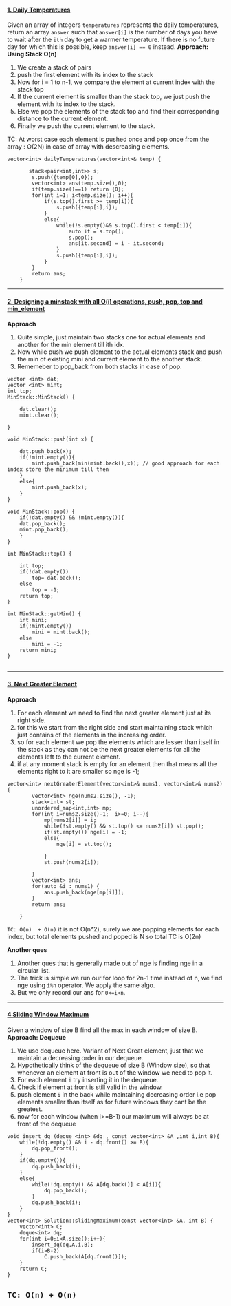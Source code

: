 #### [1. Daily Temperatures](https://leetcode.com/problems/daily-temperatures/)
Given an array of integers `temperatures` represents the daily temperatures, return an array `answer` such that `answer[i]` is the number of days you have to wait after the `ith` day to get a warmer temperature. If there is no future day for which this is possible, keep `answer[i] == 0` instead.
**Approach: Using Stack O(n)**
1. We create a stack of pairs
2. push the first element with its index to the stack
3. Now for i = 1 to n-1, we compare the element at current index with the stack top
4. If the current element is smaller than the stack top, we just push the element with its index to the stack.
5. Else we pop the elements of the stack top and find their corresponding distance to the current element.
6. Finally we push the current element to the stack.

TC: At worst case each element is pushed once and pop once from the array : O(2N) in case of array with descreasing elements.
```
vector<int> dailyTemperatures(vector<int>& temp) {
       
       stack<pair<int,int>> s;
        s.push({temp[0],0});
        vector<int> ans(temp.size(),0);
        if(temp.size()==1) return {0};
        for(int i=1; i<temp.size(); i++){
            if(s.top().first >= temp[i]){
                s.push({temp[i],i});
            }
            else{
                while(!s.empty()&& s.top().first < temp[i]){
                    auto it = s.top();
                    s.pop();
                    ans[it.second] = i - it.second;
                }
                s.push({temp[i],i});
            }
        }
        return ans;
    }
```

---

#### [2. Designing a minstack with all O(i) operations, push, pop, top and min_element](https://www.interviewbit.com/old/problems/min-stack/)
**Approach**  
1. Quite simple, just maintain two stacks one for actual elements and another for the min element till ith idx.
2. Now while push we push element to the actual elements stack and push the min of existing mini and current element to the another stack.
3. Rememeber to pop_back from both stacks in case of pop.

```
vector <int> dat;
vector <int> mint;
int top;
MinStack::MinStack() {

    dat.clear();
    mint.clear();
    
}

void MinStack::push(int x) {

    dat.push_back(x);
    if(!mint.empty()){
        mint.push_back(min(mint.back(),x)); // good approach for each index store the minimum till then
    }
    else{
        mint.push_back(x);
    }
}

void MinStack::pop() {
    if(!dat.empty() && !mint.empty()){
    dat.pop_back();
    mint.pop_back();
    }
}

int MinStack::top() {
    
    int top;
    if(!dat.empty())
        top= dat.back();
    else 
        top = -1;
    return top;
}

int MinStack::getMin() {
    int mini;
    if(!mint.empty())
        mini = mint.back();
    else
        mini = -1;
    return mini;
}


```

---

#### [3. Next Greater Element](https://leetcode.com/problems/next-greater-element-i/)
**Approach**
1. For each element we need to find the next greater element just at its right side.
2. for this we start from the right side and start maintaining stack which just contains of the elements in the increasing order.
3. so for each element we pop the elements which are lesser than itself in the stack as they can not be the next greater elements for all the elements left to the current element.
4. if at any moment stack is empty for an element then that means all the elements right to it are smaller so nge is -1;

```
vector<int> nextGreaterElement(vector<int>& nums1, vector<int>& nums2) {
        vector<int> nge(nums2.size(), -1);
        stack<int> st;
        unordered_map<int,int> mp;
        for(int i=nums2.size()-1;  i>=0; i--){
            mp[nums2[i]] = i;
            while(!st.empty() && st.top() <= nums2[i]) st.pop();
            if(st.empty()) nge[i] = -1;
            else{
                nge[i] = st.top();
                
            }
            st.push(nums2[i]);
            
        }
        vector<int> ans;
        for(auto &i : nums1) {
            ans.push_back(nge[mp[i]]);
        }
        return ans;
        
    }
```
`TC: O(n)  + O(n)` it is not O(n^2), surely we are popping elements for each index, but total elements pushed and poped is N so total TC is O(2n)  

**Another ques**  
1. Another ques that is generally made out of nge is finding nge in a circular list.
2. The trick is simple we run our for loop for 2n-1 time instead of n, we find nge using `i%n` operator. We apply the same algo.
3. But we only record our ans for `0<=i<n`.

---


#### [4 Sliding Window Maximum](https://www.interviewbit.com/problems/sliding-window-maximum/)
Given a window of size B find all the max in each window of size B.  
**Approach: Dequeue**  
1. We use dequeue here. Variant of Next Great element, just that we maintain a decreasing order in our dequeue.
2. Hypothetically think of the dequeue of size B (Window size), so that whenever an element at front is out of the window we need to pop it.
3. For each element `i` try inserting it in the dequeue.
4. Check if element at front is still valid in the window.
5. push element `i` in the back while maintaining decreasing order i.e pop elements smaller than itself as for future windows they cant be the greatest.
6. now for each window (when i>=B-1) our maximum will always be at front of the dequeue

```
void insert_dq (deque <int> &dq , const vector<int> &A ,int i,int B){
    while(!dq.empty() && i - dq.front() >= B){
        dq.pop_front();
    }
    if(dq.empty()){
        dq.push_back(i);
    }
    else{
        while(!dq.empty() && A[dq.back()] < A[i]){
            dq.pop_back();
        }
        dq.push_back(i);
    }
}
vector<int> Solution::slidingMaximum(const vector<int> &A, int B) {
    vector<int> C;
    deque<int> dq;
    for(int i=0;i<A.size();i++){
        insert_dq(dq,A,i,B);
        if(i>B-2)
            C.push_back(A[dq.front()]);
    }
    return C;
}

```

`TC: O(n) + O(n)`
---

